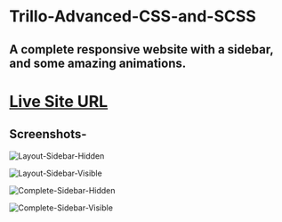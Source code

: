 # Trillo-Advanced-CSS-and-SCSS
## A complete responsive website with a sidebar, and some amazing animations.

# [Live Site URL](https://harshitsoni2000.github.io/Trillo-Advanced-CSS-and-SCSS/)

## Screenshots-

![Layout-Sidebar-Hidden](img/layout.png)

![Layout-Sidebar-Visible](img/layout.png)

![Complete-Sidebar-Hidden](img/layout.png)

![Complete-Sidebar-Visible](img/layout.png)
